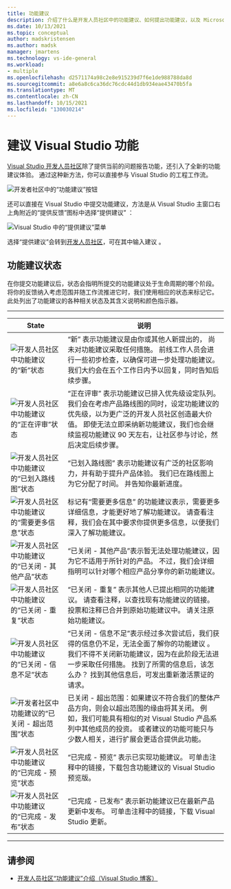 ```yaml
---
title: 功能建议
description: 介绍了什么是开发人员社区中的功能建议、如何提出功能建议，以及 Microsoft 如何在 Visual Studio 路线图中采纳功能建议。
ms.date: 10/13/2021
ms.topic: conceptual
author: madskristensen
ms.author: madsk
manager: jmartens
ms.technology: vs-ide-general
ms.workload:
- multiple
ms.openlocfilehash: d2571174a98c2e8e915239d7f6e1de988788da8d
ms.sourcegitcommit: a8e6a8c6ca36dc76cdc44d1db934eae43470b5fa
ms.translationtype: MT
ms.contentlocale: zh-CN
ms.lasthandoff: 10/15/2021
ms.locfileid: "130030214"
---
```

# <a name="suggest-a-feature-for-visual-studio"></a>建议 Visual Studio 功能

[Visual Studio 开发人员社区](https://aka.ms/feedback/suggest?space=8)除了提供当前的问题报告功能，还引入了全新的功能建议体验。 通过这种新方法，你可以直接参与 Visual Studio 的工程工作流。

![开发者社区中的“功能建议”按钮](media/suggest-a-feature/suggest-feature-button.png)

还可以直接在 Visual Studio 中提交功能建议，方法是从 Visual Studio 主窗口右上角附近的“提供反馈”图标中选择“提供建议”   ：

![Visual Studio 中的“提供建议”菜单](media/suggest-a-feature/provide-suggestion.png)

选择“提供建议”会转到[开发人员社区](https://aka.ms/feedback/suggest?space=8)，可在其中输入建议  。

## <a name="suggestion-status"></a>功能建议状态

在你提交功能建议后，状态会指明所提交的功能建议处于生命周期的哪个阶段。 将你的反馈纳入考虑范围并随工作流推进它时，我们使用相应的状态来标记它。 此处列出了功能建议的各种相关状态及其含义说明和颜色指示器。

- - -
| **State** | **说明**                                                                                                         |
|-------------|-------------------------------------------------------------------------------------------------------------------------|
|  ![开发人员社区中功能建议的“新”状态](../ide/media/SuggestStates/New.jpg)          | “新”  表示功能建议是由你或其他人新提出的， 尚未对功能建议采取任何措施。 前线工作人员会进行一些初步检查，以确保可进一步处理功能建议。 我们大约会在五个工作日内予以回复，同时告知后续步骤。                    |
|  ![开发人员社区中功能建议的“正在评审”状态](../ide/media/SuggestStates/UnderReview.jpg)           | “正在评审”  表示功能建议已排入优先级设定队列。 我们会在考虑产品路线图的同时，设定功能建议的优先级，以为更广泛的开发人员社区创造最大价值。 即使无法立即采纳新功能建议，我们也会继续监视功能建议 90 天左右，让社区参与讨论，然后决定后续步骤。                    |
|  ![开发人员社区中功能建议的“已划入路线图”状态](../ide/media/SuggestStates/OnRoadmap.jpg)       | “已划入路线图”  表示功能建议有广泛的社区影响力，并有助于提升产品体验。 我们已在路线图上为它分配了时间。 并告知你最新进度。                   |
|  ![开发人员社区中功能建议的“需要更多信息”状态](../ide/media/SuggestStates/NeedMoreInfo.jpg)          | 标记有“需要更多信息”  的功能建议表示，需要更多详细信息，才能更好地了解功能建议。 请查看注释，我们会在其中要求你提供更多信息，以便我们深入了解功能建议。                    |
|  ![开发人员社区中功能建议的“已关闭 - 其他产品”状态](../ide/media/SuggestStates/ClosedOtherProduct.jpg)          | “已关闭 - 其他产品”表示暂无法处理功能建议，因为它不适用于所针对的产品。  不过，我们会详细指明可以针对哪个相应产品分享你的新功能建议。                    |
|  ![开发人员社区中功能建议的“已关闭 - 重复”状态](../ide/media/SuggestStates/ClosedDuplicate.jpg)          | “已关闭 - 重复”  表示其他人已提出相同的功能建议。 请查看注释，以查找现有功能建议的链接。 投票和注释已合并到原始功能建议中。 请关注原始功能建议。                    |
|  ![开发人员社区中功能建议的“已关闭 - 信息不足”状态](../ide/media/SuggestStates/ClosedNotEnoughInfo.jpg)          | “已关闭 - 信息不足”表示经过多次尝试后，我们获得的信息仍不足，无法全面了解你的功能建议  。 我们不得不关闭新功能建议，因为在此阶段无法进一步采取任何措施。 找到了所需的信息后，该怎么办？ 找到其他信息后，可发出重新激活票证的请求。                    |
|  ![开发者社区中功能建议的“已关闭 - 超出范围”状态](../ide/media/SuggestStates/closed-out-of-scope.png)           | 已关闭 - 超出范围：如果建议不符合我们的整体产品方向，则会以超出范围的缘由将其关闭。 例如，我们可能具有相似的对 Visual Studio 产品系列中其他成员的投资。 或者建议的功能可能只与少数人相关，进行扩展会更适合提供此功能。                    |
|  ![开发人员社区中功能建议的“已完成 - 预览”状态](../ide/media/SuggestStates/CompletedPreview.jpg)           | “已完成 - 预览”  表示已实现功能建议。 可单击注释中的链接，下载包含功能建议的 Visual Studio 预览版。                    |
|  ![开发人员社区中功能建议的“已完成 - 发布”状态](../ide/media/SuggestStates/CompletedRelease.jpg)           | “已完成 - 已发布”  表示新功能建议已在最新产品更新中发布。 可单击注释中的链接，下载 Visual Studio 更新。                        |

- - -

## <a name="see-also"></a>请参阅

- [开发人员社区“功能建议”介绍（Visual Studio 博客）](https://devblogs.microsoft.com/visualstudio/introducing-suggest-a-feature-in-developer-community/?utm_source=vs_developer_news&utm_medium=referral)
